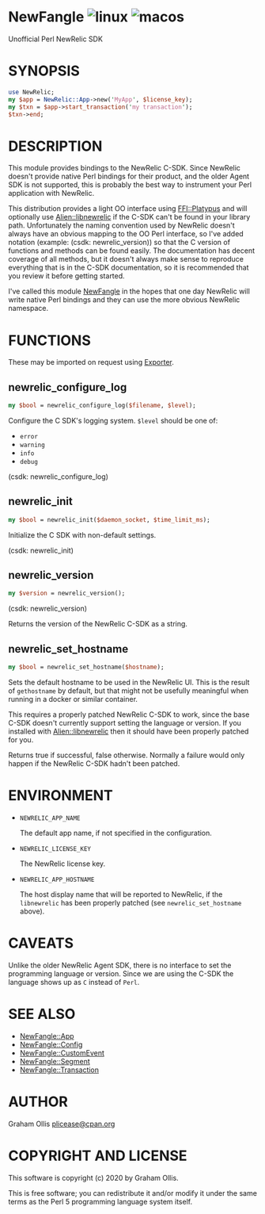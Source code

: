 # NewFangle ![linux](https://github.com/uperl/NewFangle/workflows/linux/badge.svg) ![macos](https://github.com/uperl/NewFangle/workflows/macos/badge.svg)

Unofficial Perl NewRelic SDK

# SYNOPSIS

```perl
use NewRelic;
my $app = NewRelic::App->new('MyApp', $license_key);
my $txn = $app->start_transaction('my transaction');
$txn->end;
```

# DESCRIPTION

This module provides bindings to the NewRelic C-SDK.  Since NewRelic doesn't provide
native Perl bindings for their product, and the older Agent SDK is not supported,
this is probably the best way to instrument your Perl application with NewRelic.

This distribution provides a light OO interface using [FFI::Platypus](https://metacpan.org/pod/FFI::Platypus) and will
optionally use [Alien::libnewrelic](https://metacpan.org/pod/Alien::libnewrelic) if the C-SDK can't be found in your library
path.  Unfortunately the naming convention used by NewRelic doesn't always have an
obvious mapping to the OO Perl interface, so I've added notation (example:
(csdk: newrelic\_version)) so that the C version of functions and methods can be
found easily.  The documentation has decent coverage of all methods, but it doesn't
always make sense to reproduce everything that is in the C-SDK documentation, so
it is recommended that you review it before getting started.

I've called this module [NewFangle](https://metacpan.org/pod/NewFangle) in the hopes that one day NewRelic will write
native Perl bindings and they can use the more obvious NewRelic namespace.

# FUNCTIONS

These may be imported on request using [Exporter](https://metacpan.org/pod/Exporter).

## newrelic\_configure\_log

```perl
my $bool = newrelic_configure_log($filename, $level);
```

Configure the C SDK's logging system.  `$level` should be one of:

- `error`
- `warning`
- `info`
- `debug`

(csdk: newrelic\_configure\_log)

## newrelic\_init

```perl
my $bool = newrelic_init($daemon_socket, $time_limit_ms);
```

Initialize the C SDK with non-default settings.

(csdk: newrelic\_init)

## newrelic\_version

```perl
my $version = newrelic_version();
```

(csdk: newrelic\_version)

Returns the version of the NewRelic C-SDK as a string.

## newrelic\_set\_hostname

```perl
my $bool = newrelic_set_hostname($hostname);
```

Sets the default hostname to be used in the NewRelic UI.  This is the result of
`gethostname` by default, but that might not be usefully meaningful when running in
a docker or similar container.

This requires a properly patched NewRelic C-SDK to work, since the base C-SDK doesn't
currently support setting the language or version.  If you installed with [Alien::libnewrelic](https://metacpan.org/pod/Alien::libnewrelic)
then it should have been properly patched for you.

Returns true if successful, false otherwise.  Normally a failure would only happen if
the NewRelic C-SDK hadn't been patched.

# ENVIRONMENT

- `NEWRELIC_APP_NAME`

    The default app name, if not specified in the configuration.

- `NEWRELIC_LICENSE_KEY`

    The NewRelic license key.

- `NEWRELIC_APP_HOSTNAME`

    The host display name that will be reported to NewRelic, if the `libnewrelic` has been properly
    patched (see `newrelic_set_hostname` above).

# CAVEATS

Unlike the older NewRelic Agent SDK, there is no interface to set the programming
language or version.  Since we are using the C-SDK the language shows up as `C`
instead of `Perl`.

# SEE ALSO

- [NewFangle::App](https://metacpan.org/pod/NewFangle::App)
- [NewFangle::Config](https://metacpan.org/pod/NewFangle::Config)
- [NewFangle::CustomEvent](https://metacpan.org/pod/NewFangle::CustomEvent)
- [NewFangle::Segment](https://metacpan.org/pod/NewFangle::Segment)
- [NewFangle::Transaction](https://metacpan.org/pod/NewFangle::Transaction)

# AUTHOR

Graham Ollis <plicease@cpan.org>

# COPYRIGHT AND LICENSE

This software is copyright (c) 2020 by Graham Ollis.

This is free software; you can redistribute it and/or modify it under
the same terms as the Perl 5 programming language system itself.
